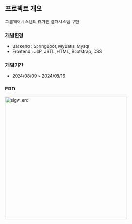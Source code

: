 ## 프로젝트 개요
그룹웨어시스템의 휴가원 결재시스템 구현

### 개발환경
- Backend : SpringBoot, MyBatis, Mysql </br>
- Frontend : JSP, JSTL, HTML, Bootstrap, CSS

### 개발기간
- 2024/08/09 ~ 2024/08/16

### ERD
<img width="400" src="https://github.com/user-attachments/assets/5a59cfe9-4f66-41df-83a2-6161d8836d43" alt="sigw_erd">
